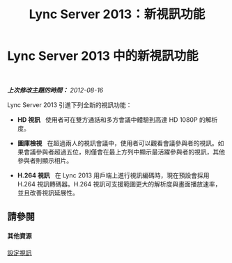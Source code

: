 ﻿---
title: Lync Server 2013：新視訊功能
TOCTitle: 新視訊功能
ms:assetid: c5d7ef57-cda7-456e-b263-c78179991b79
ms:mtpsurl: https://technet.microsoft.com/zh-tw/library/JJ205246(v=OCS.15)
ms:contentKeyID: 49292265
ms.date: 08/24/2015
mtps_version: v=OCS.15
ms.translationtype: HT
---

# Lync Server 2013 中的新視訊功能

 

_**上次修改主題的時間：** 2012-08-16_

Lync Server 2013 引進下列全新的視訊功能：

  - **HD 視訊**   使用者可在雙方通話和多方會議中體驗到高達 HD 1080P 的解析度。

  - **圖庫檢視**   在超過兩人的視訊會議中，使用者可以觀看會議參與者的視訊。如果會議參與者超過五位，則僅會在最上方列中顯示最活躍參與者的視訊，其他參與者則顯示相片。

  - **H.264 視訊**   在 Lync 2013 用戶端上進行視訊編碼時，現在預設會採用 H.264 視訊轉碼器。H.264 視訊可支援範圍更大的解析度與畫面播放速率，並且改善視訊延展性。

## 請參閱

#### 其他資源

[設定視訊](lync-server-2013-planning-and-deploying-video.md)

